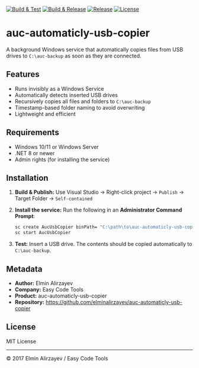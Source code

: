 [![Build & Test](https://github.com/elminalirzayev/auc-automaticly-usb-copier/actions/workflows/build.yml/badge.svg)](https://github.com/elminalirzayev/auc-automaticly-usb-copier/actions/workflows/build.yml)
[![Build & Release](https://github.com/elminalirzayev/auc-automaticly-usb-copier/actions/workflows/release.yml/badge.svg)](https://github.com/elminalirzayev/auc-automaticly-usb-copier/actions/workflows/release.yml)
[![Release](https://img.shields.io/github/v/release/elminalirzayev/auc-automaticly-usb-copier)](https://github.com/elminalirzayev/auc-automaticly-usb-copier/releases)
[![License](https://img.shields.io/github/license/elminalirzayev/auc-automaticly-usb-copier)](https://github.com/elminalirzayev/auc-automaticly-usb-copier/blob/master/LICENSE.txt)

# auc-automaticly-usb-copier

A background Windows service that automatically copies files from USB drives to `C:\auc-backup` as soon as they are connected.

## Features

- Runs invisibly as a Windows Service
- Automatically detects inserted USB drives
- Recursively copies all files and folders to `C:\auc-backup`
- Timestamp-based folder naming to avoid overwriting
- Lightweight and efficient

## Requirements

- Windows 10/11 or Windows Server
- .NET 8 or newer
- Admin rights (for installing the service)

## Installation

1. **Build & Publish:**
   Use Visual Studio → Right-click project → `Publish` → Target Folder → `Self-contained`

2. **Install the service:**
   Run the following in an **Administrator Command Prompt**:

   ```bash
   sc create AucUsbCopier binPath= "C:\path\to\auc-automaticly-usb-copier.exe"
   sc start AucUsbCopier
   ```

3. **Test:**
   Insert a USB drive. The contents should be copied automatically to `C:\auc-backup`.

## Metadata

- **Author:** Elmin Alirzayev
- **Company:** Easy Code Tools
- **Product:** auc-automaticly-usb-copier
- **Repository:** https://github.com/elminalirzayev/auc-automaticly-usb-copier

## License

MIT License 

---

© 2017 Elmin Alirzayev / Easy Code Tools 
